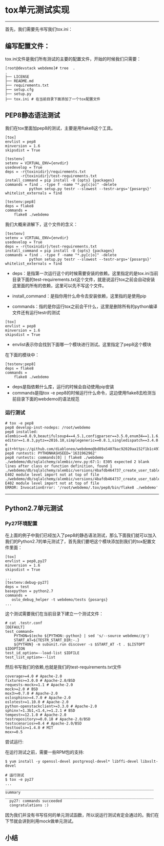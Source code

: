 # tox单元测试实现

---

首先，我们需要先书写我们tox.ini：

## 编写配置文件：

tox.ini文件是我们所有测试的主要的配置文件，开始的时候我们只需要：

```
[root@devstack webdemo]# tree  .
.
├── LICENSE
├── README.md
├── requirements.txt
├── setup.cfg
├── setup.py
├── tox.ini # 在当前目录下面添加了一个tox配置文件
```

## PEP8静态语法测试

我们在tox里面加pep8的测试，主要是用flake8这个工具。

```
[tox]
envlist = pep8
minversion = 1.6
skipsdist = True

[testenv]
setenv = VIRTUAL_ENV={envdir}
usedevelop = True
deps = -r{toxinidir}/requirements.txt
       -r{toxinidir}/test-requirements.txt
install_command = pip install -U {opts} {packages}
commands = find . -type f -name "*.py[c|o]" -delete
           python setup.py testr --slowest --testr-args='{posargs}'
whitelist_externals = find

[testenv:pep8]
deps = flake8
commands =
    flake8 ./webdemo
```

我们大概来讲解下，这个文件的含义：

```
[testenv]
setenv = VIRTUAL_ENV={envdir}
usedevelop = True
deps = -r{toxinidir}/test-requirements.txt
install_command = pip install -U {opts} {packages}
commands = find . -type f -name "*.py[c|o]" -delete
           python setup.py testr --slowest --testr-args='{posargs}'
whitelist_externals = find
```

* deps：是指第一次运行这个的时候需要安装的依赖。这里指定的是tox.ini当前目录下面的test-requirements.txt这个文件，就是说运行tox之前会自动安装这里面的所有的依赖，这里可以先不写这个文件。

* install\_command：是指你用什么命令去安装依赖，这里指的是使用pip

* commands：指的是你运行tox之前会干什么，这里是删除所有的python编译文件还有运行testr的测试

```
[tox]
envlist = pep8
minversion = 1.6
skipsdist = True
```

* envlist表示你会找到下面哪一个模块进行测试。这里指定了pep8这个模块

在下面的模块中：

```
[testenv:pep8]
deps = flake8
commands =
    flake8 ./webdemo
```

* deps是指依赖什么库，运行的时候会自动使用pip安装
* commands是指tox -e pep8的时候运行什么命令，这边使用flake8去检测当前目录下面的webdemo的语法规范

### 运行测试

```
# tox -e pep8
pep8 develop-inst-nodeps: /root/webdemo
pep8 installed: alembic==0.8.9,beautifulsoup4==4.5.1,configparser==3.5.0,enum34==1.1.6,flake8==3.2.1,logutils==0.3.3,Mako==1.0.6,MarkupSafe==0.23,mccabe==0.5.3,netaddr==0.7.18,pbr==1.10.0,pecan==1.2.1,pycodestyle==2.2.0,pyflakes==1.3.0,python-editor==1.0.3,pytz==2016.10,simplegeneric==0.8.1,singledispatch==3.4.0.3,six==1.10.0,SQLAlchemy==1.0.16,waitress==1.0.1,-e git+https://github.com/diabloneo/webdemo@bd89a5407bac92020aa152f1b1c497fa92b814cc#egg=webdemo,WebOb==1.7.0,WebTest==2.0.24,WSME==0.8.0
pep8 runtests: PYTHONHASHSEED='1631962962'
pep8 runtests: commands[0] | flake8 ./webdemo
./webdemo/db/sqlalchemy/alembic/env.py:67:1: E305 expected 2 blank lines after class or function definition, found 1
./webdemo/db/sqlalchemy/alembic/versions/4bafdb464737_create_user_table.py:15:1: E402 module level import not at top of file
./webdemo/db/sqlalchemy/alembic/versions/4bafdb464737_create_user_table.py:16:1: E402 module level import not at top of file
ERROR: InvocationError: '/root/webdemo/.tox/pep8/bin/flake8 ./webdemo'
```

---

## Python2.7单元测试

### Py27环境配置

在上面的例子中我们已经加入了pep8的静态语法测试，那么下面我们就可以加入我们的Python2.7的单元测试了，首先我们要吧这个模块添加到我们的tox配置文件里面：

```
[tox]
envlist = pep8,py27
minversion = 1.6
skipsdist = True

...
[testenv:debug-py27]
deps = test
basepython = python2.7
commands =
   oslo_debug_helper -t webdemo/tests {posargs}
...
```

这个测试需要我们在当前目录下建立一个测试文件：

```
# cat .testr.conf 
[DEFAULT]
test_command=
    PYTHON=$(echo ${PYTHON:-python} | sed 's/--source webdemo//g')
    START_AT=${TESTR_START_DIR:-.}
    ${PYTHON} -m subunit.run discover -s $START_AT -t . $LISTOPT $IDOPTION
test_id_option=--load-list $IDFILE
test_list_option=--list
```

然后书写我们的依赖,也就是我们的test-requirements.txt文件

```
coverage>=4.0 # Apache-2.0
fixtures>=3.0.0 # Apache-2.0/BSD
requests-mock>=1.1 # Apache-2.0
mock>=2.0 # BSD
mox3>=0.7.0 # Apache-2.0
oslosphinx>=4.7.0 # Apache-2.0
oslotest>=1.10.0 # Apache-2.0
python-openstackclient>=3.3.0 # Apache-2.0
sphinx!=1.3b1,<1.4,>=1.2.1 # BSD
tempest>=12.1.0 # Apache-2.0
testrepository>=0.0.18 # Apache-2.0/BSD
testscenarios>=0.4 # Apache-2.0/BSD
testtools>=1.4.0 # MIT
mox>=0.5
```

尝试运行:

在运行测试之前，需要一些RPM包的支持:

```
$ yum install -y openssl-devel postgresql-devel* libffi-devel libxslt-devel

# 运行测试
$ tox -e py27
...
____________________________________________________________________ summary ____________________________________________________________________
  py27: commands succeeded
  congratulations :)
```

因为我们并没有书写任何的单元测试函数，所以说运行测试肯定会通过的。我们在下节就会讲到利用mock做单元测试。

## 小结



